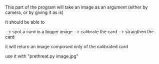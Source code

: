 This part of the program will take an image as an argument (either by camera, or by giving it as is)

It should be able to 

--> spot a card in a bigger image
--> calibrate the card
--> straigthen the card 

it will return an image composed only of the calibrated card

use it with "prethreat.py image.jpg"
